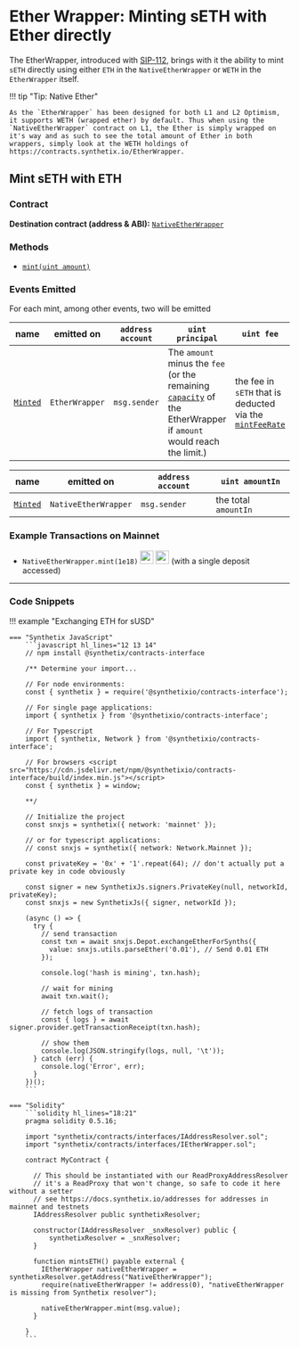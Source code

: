 # Ether Wrapper: Minting sETH with Ether directly

The EtherWrapper, introduced with [SIP-112](https://sips.synthetix.io/sips/sip-112), brings with it the ability to mint `sETH` directly using either `ETH` in the `NativeEtherWrapper` or `WETH` in the `EtherWrapper` itself.

!!! tip "Tip: Native Ether"

    As the `EtherWrapper` has been designed for both L1 and L2 Optimism, it supports WETH (wrapped ether) by default. Thus when using the `NativeEtherWrapper` contract on L1, the Ether is simply wrapped on it's way and as such to see the total amount of Ether in both wrappers, simply look at the WETH holdings of https://contracts.synthetix.io/EtherWrapper.

## Mint sETH with ETH

### Contract

**Destination contract (address & ABI):** [`NativeEtherWrapper`](https://contracts.synthetix.io/NativeEtherWrapper)

### Methods

- [`mint(uint amount)`](/contracts/source/contracts/NativeEtherWrapper/#mint)

### Events Emitted

For each mint, among other events, two will be emitted

| name                                                         | emitted on     | `address account` | `uint principal`                                                                                                                                                        | `uint fee`                                                                                                        | `uint amountIn`      |
| ------------------------------------------------------------ | -------------- | ----------------- | ----------------------------------------------------------------------------------------------------------------------------------------------------------------------- | ----------------------------------------------------------------------------------------------------------------- | -------------------- |
| [`Minted`](/contracts/source/contracts/EtherWrapper/#minted) | `EtherWrapper` | `msg.sender`      | The `amount` minus the `fee` (or the remaining [`capacity`](/contracts/source/contracts/EtherWrapper/#capacity) of the EtherWrapper if `amount` would reach the limit.) | the fee in `sETH` that is deducted via the [`mintFeeRate`](/contracts/source/contracts/EtherWrapper/#mintfeerate) | the total `amountIn` |

| name                                                               | emitted on           | `address account` | `uint amountIn`      |
| ------------------------------------------------------------------ | -------------------- | ----------------- | -------------------- |
| [`Minted`](/contracts/source/contracts/NativeEtherWrapper/#minted) | `NativeEtherWrapper` | `msg.sender`      | the total `amountIn` |

### Example Transactions on Mainnet

- `NativeEtherWrapper.mint(1e18)` <a target=_blank href="https://dashboard.tenderly.co/tx/main/0x4602c526f6e7602af0e91719e96bcd073256e18acc1aea8e0fa03bfb578d4e54/logs"><img src="https://tenderly.co/icons/icon-48x48.png" width=24 /></a> <a target=_blank href="https://etherscan.io/tx/0x4602c526f6e7602af0e91719e96bcd073256e18acc1aea8e0fa03bfb578d4e54#eventlog"><img src="https://etherscan.io/images/favicon2.ico" width=24 /></a> (with a single deposit accessed)

---

### Code Snippets

!!! example "Exchanging ETH for sUSD"

    === "Synthetix JavaScript"
        ```javascript hl_lines="12 13 14"
        // npm install @synthetix/contracts-interface

        /** Determine your import...

        // For node environments:
        const { synthetix } = require('@synthetixio/contracts-interface');

        // For single page applications:
        import { synthetix } from '@synthetixio/contracts-interface';

        // For Typescript
        import { synthetix, Network } from '@synthetixio/contracts-interface';

        // For browsers <script src="https://cdn.jsdelivr.net/npm/@synthetixio/contracts-interface/build/index.min.js"></script>
        const { synthetix } = window;

        **/

        // Initialize the project
        const snxjs = synthetix({ network: 'mainnet' });

        // or for typescript applications:
        // const snxjs = synthetix({ network: Network.Mainnet });

        const privateKey = '0x' + '1'.repeat(64); // don't actually put a private key in code obviously

        const signer = new SynthetixJs.signers.PrivateKey(null, networkId, privateKey);
        const snxjs = new SynthetixJs({ signer, networkId });

        (async () => {
          try {
            // send transaction
            const txn = await snxjs.Depot.exchangeEtherForSynths({
              value: snxjs.utils.parseEther('0.01'), // Send 0.01 ETH
            });

            console.log('hash is mining', txn.hash);

            // wait for mining
            await txn.wait();

            // fetch logs of transaction
            const { logs } = await signer.provider.getTransactionReceipt(txn.hash);

            // show them
            console.log(JSON.stringify(logs, null, '\t'));
          } catch (err) {
            console.log('Error', err);
          }
        })();
        ```

    === "Solidity"
        ```solidity hl_lines="18:21"
        pragma solidity 0.5.16;

        import "synthetix/contracts/interfaces/IAddressResolver.sol";
        import "synthetix/contracts/interfaces/IEtherWrapper.sol";

        contract MyContract {

          // This should be instantiated with our ReadProxyAddressResolver
          // it's a ReadProxy that won't change, so safe to code it here without a setter
          // see https://docs.synthetix.io/addresses for addresses in mainnet and testnets
          IAddressResolver public synthetixResolver;

          constructor(IAddressResolver _snxResolver) public {
              synthetixResolver = _snxResolver;
          }

          function mintsETH() payable external {
            IEtherWrapper nativeEtherWrapper = synthetixResolver.getAddress("NativeEtherWrapper");
            require(nativeEtherWrapper != address(0), "nativeEtherWrapper is missing from Synthetix resolver");

            nativeEtherWrapper.mint(msg.value);
          }

        }
        ```

